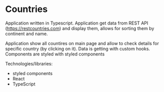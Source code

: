 # Countries

Application written in Typescript. Application get data from REST API (https://restcountries.com) and display them, allows for sorting them by continent and name. 

Application show all countires on main page and allow to check details for specific country (by clicking on it).
Data is getting with custom hooks. Components are styled with styled components

Technologies/libraries: 
- styled components
- React
- TypeScript
